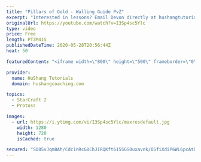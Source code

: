 ```yaml
---
title: "Pillars of Gold - Walling Guide PvZ"
excerpt: "Interested in lessons? Email Devon directly at hushangtutorials@outlook.com ------------------------------------------------------------------------------------------------------- Want to support HuShang Tutorials directly? Patreon is a website where you can contribute a monthly donation that will help"
originalUrl: https://youtube.com/watch?v=I3Sp4sc5Ylc
type: video
price: Free
length: PT3M41S
publishedDateTime: 2020-05-28T20:56:44Z
heat: 50

featuredContent: "<iframe width=\"800\" height=\"500\" frameborder=\"0\" src=\"https://www.youtube.com/embed/I3Sp4sc5Ylc\" allow=\"accelerometer; autoplay; encrypted-media; gyroscope; picture-in-picture\" allowfullscreen></iframe>"

provider:
  name: HuShang Tutorials
  domain: hushangcoaching.com

topics:
  - StarCraft 2
  - Protoss

images:
  - url: https://i.ytimg.com/vi/I3Sp4sc5Ylc/maxresdefault.jpg
    width: 1280
    height: 720
    isCached: true

secured: "SD85vJqmBAh/Cdc1nRcG8ChJIRQKft6155GS0uxavnk/OSfiXdiP6WL6pcAtDty3hkFn/9z4SJCnETH2rRQUf6YPWOIiH2jQ8UIlOQystTQ1VigWzwVEyoy0SUeilmeOU2vMclCogVRW2IJE3sBWeUDc5jf1Cc0NNiUsVwSVDfrGUFMJI7oWCCqI/5aiQ7wul7ZtfpbvKqC33KRXTyG8LUiV5GbSOMp4Wek/py9HcK73uBcQM+DInpc058h2t0fl0zBmkFqcXVN2eMA3G4XxEkSue4b8J5HZrIj8aXv2JT1sy6xITOkPjDMQh0vSTWEdJADYncwO6X7P+y1TEbA8GIREXd0XBqe2SLUR7fJ1ZiYC4twl/jHEFz8DQdJDH7l17A23Gg1NIxg6TpkfwJtlj+jmaOS3toPVclLzwKeFzi8=;UaVk5e3ILdZ8aA9+iDM2Hg=="
---
```


